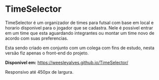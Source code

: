 # TimeSelector

TimeSelector é um organizador de times para futsal com base em local e horario disponivel para o jogador que se cadastra. Nele é possivel entrar em um time que esta aguardando integrantes ou montar um time novo de acordo com suas preferencias.

Esta sendo criado em conjunto com um colega com fins de estudo, nesta versão fiz apenas o front-end do projeto.

**Disponivel em:** https://weesleyalves.github.io/TimeSelector/

Responsivo até 450px de largura.

